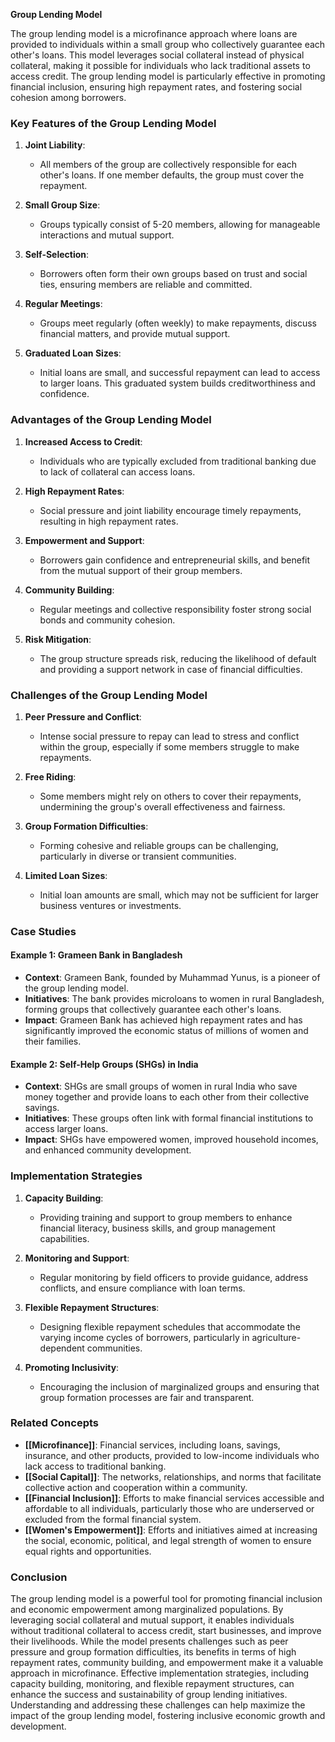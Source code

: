 **Group Lending Model**

The group lending model is a microfinance approach where loans are provided to individuals within a small group who collectively guarantee each other's loans. This model leverages social collateral instead of physical collateral, making it possible for individuals who lack traditional assets to access credit. The group lending model is particularly effective in promoting financial inclusion, ensuring high repayment rates, and fostering social cohesion among borrowers.

### Key Features of the Group Lending Model

1. **Joint Liability**:
   - All members of the group are collectively responsible for each other's loans. If one member defaults, the group must cover the repayment.
   
2. **Small Group Size**:
   - Groups typically consist of 5-20 members, allowing for manageable interactions and mutual support.
   
3. **Self-Selection**:
   - Borrowers often form their own groups based on trust and social ties, ensuring members are reliable and committed.
   
4. **Regular Meetings**:
   - Groups meet regularly (often weekly) to make repayments, discuss financial matters, and provide mutual support.
   
5. **Graduated Loan Sizes**:
   - Initial loans are small, and successful repayment can lead to access to larger loans. This graduated system builds creditworthiness and confidence.

### Advantages of the Group Lending Model

1. **Increased Access to Credit**:
   - Individuals who are typically excluded from traditional banking due to lack of collateral can access loans.
   
2. **High Repayment Rates**:
   - Social pressure and joint liability encourage timely repayments, resulting in high repayment rates.
   
3. **Empowerment and Support**:
   - Borrowers gain confidence and entrepreneurial skills, and benefit from the mutual support of their group members.
   
4. **Community Building**:
   - Regular meetings and collective responsibility foster strong social bonds and community cohesion.
   
5. **Risk Mitigation**:
   - The group structure spreads risk, reducing the likelihood of default and providing a support network in case of financial difficulties.

### Challenges of the Group Lending Model

1. **Peer Pressure and Conflict**:
   - Intense social pressure to repay can lead to stress and conflict within the group, especially if some members struggle to make repayments.
   
2. **Free Riding**:
   - Some members might rely on others to cover their repayments, undermining the group's overall effectiveness and fairness.
   
3. **Group Formation Difficulties**:
   - Forming cohesive and reliable groups can be challenging, particularly in diverse or transient communities.
   
4. **Limited Loan Sizes**:
   - Initial loan amounts are small, which may not be sufficient for larger business ventures or investments.

### Case Studies

#### Example 1: **Grameen Bank in Bangladesh**

- **Context**: Grameen Bank, founded by Muhammad Yunus, is a pioneer of the group lending model.
- **Initiatives**: The bank provides microloans to women in rural Bangladesh, forming groups that collectively guarantee each other's loans.
- **Impact**: Grameen Bank has achieved high repayment rates and has significantly improved the economic status of millions of women and their families.

#### Example 2: **Self-Help Groups (SHGs) in India**

- **Context**: SHGs are small groups of women in rural India who save money together and provide loans to each other from their collective savings.
- **Initiatives**: These groups often link with formal financial institutions to access larger loans.
- **Impact**: SHGs have empowered women, improved household incomes, and enhanced community development.

### Implementation Strategies

1. **Capacity Building**:
   - Providing training and support to group members to enhance financial literacy, business skills, and group management capabilities.
   
2. **Monitoring and Support**:
   - Regular monitoring by field officers to provide guidance, address conflicts, and ensure compliance with loan terms.
   
3. **Flexible Repayment Structures**:
   - Designing flexible repayment schedules that accommodate the varying income cycles of borrowers, particularly in agriculture-dependent communities.
   
4. **Promoting Inclusivity**:
   - Encouraging the inclusion of marginalized groups and ensuring that group formation processes are fair and transparent.

### Related Concepts

- **[[Microfinance]]**: Financial services, including loans, savings, insurance, and other products, provided to low-income individuals who lack access to traditional banking.
- **[[Social Capital]]**: The networks, relationships, and norms that facilitate collective action and cooperation within a community.
- **[[Financial Inclusion]]**: Efforts to make financial services accessible and affordable to all individuals, particularly those who are underserved or excluded from the formal financial system.
- **[[Women's Empowerment]]**: Efforts and initiatives aimed at increasing the social, economic, political, and legal strength of women to ensure equal rights and opportunities.

### Conclusion

The group lending model is a powerful tool for promoting financial inclusion and economic empowerment among marginalized populations. By leveraging social collateral and mutual support, it enables individuals without traditional collateral to access credit, start businesses, and improve their livelihoods. While the model presents challenges such as peer pressure and group formation difficulties, its benefits in terms of high repayment rates, community building, and empowerment make it a valuable approach in microfinance. Effective implementation strategies, including capacity building, monitoring, and flexible repayment structures, can enhance the success and sustainability of group lending initiatives. Understanding and addressing these challenges can help maximize the impact of the group lending model, fostering inclusive economic growth and development.
